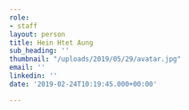 ```yaml
---
role:
- staff
layout: person
title: Hein Htet Aung
sub_heading: ''
thumbnail: "/uploads/2019/05/29/avatar.jpg"
email: ''
linkedin: ''
date: '2019-02-24T10:19:45.000+00:00'

---
```

